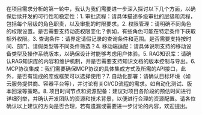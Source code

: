 在项目需求分析的第一轮中，我认为我们需要进一步深入探讨以下几个方面，以确保后续开发的可行性和稳定性：1. 审批流程：请具体描述多级审批的层级和流程，包括每个层级的角色职责，以及审批的时限要求。2. 权限管理：请明确不同角色的权限设置。是否需要支持动态权限变化？例如，有些角色可能在特定条件下获取额外权限。3. 查询条件：请界定请假记录的查询条件和范围。是否需要支持按时间、部门、请假类型等不同条件筛选？4. 移动端适配：请具体说明支持的移动设备类型及操作系统版本，以确保设计时能够考虑用户体验。5. RAG知识库：请确认RAG知识库的内容和维护机制，并是否需要支持知识文档的版本控制与导出。6. MCP协议集成：我们需要确保MCP协议的具体集成方式及所需的API接口，此外，是否有现成的库或框架可以选择使用？7. 自动化部署：请确认目标环境（如云服务提供商、容器平台等），并讨论有关CI/CD流程的需求。如自动化测试、版本回滚等策略。8. 项目时间节点和资源配备：建议对项目各阶段的预估时间进行详细列举，并确认开发团队的资源和技术背景，以便进行合理的资源配置。请各位确认以上建议的方向是否合理，若有遗漏或需要进一步讨论的内容，欢迎提出。
